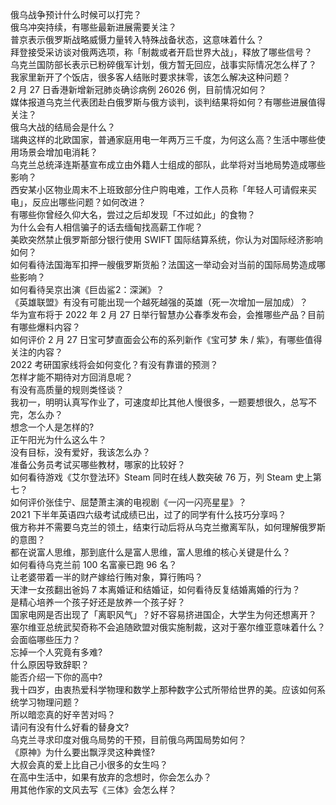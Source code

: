 俄乌战争预计什么时候可以打完？  
俄乌冲突持续，有哪些最新进展需要关注？  
普京表示俄罗斯战略威慑力量转入特殊战备状态，这意味着什么？  
拜登接受采访谈对俄两选项，称「制裁或者开启世界大战」，释放了哪些信号？  
乌克兰国防部长表示已粉碎俄军计划，俄方暂无回应，战事实际情况怎么样了？  
我家里新开了个饭店，很多客人结账时要求抹零，该怎么解决这种问题？  
2 月 27 日香港新增新冠肺炎确诊病例 26026 例，目前情况如何？  
媒体报道乌克兰代表团赴白俄罗斯与俄方谈判，谈判结果将如何？有哪些进展值得关注？  
俄乌大战的结局会是什么？  
瑞典这样的北欧国家，普通家庭用电一年两万三千度，为何这么高？生活中哪些使用场景会增加电消耗？  
乌克兰总统泽连斯基宣布成立由外籍人士组成的部队，此举将对当地局势造成哪些影响？  
西安某小区物业周末不上班致部分住户购电难，工作人员称「年轻人可请假来买电」，反应出哪些问题？如何改进？  
有哪些你曾经久仰大名，尝过之后却发现「不过如此」的食物？  
为什么会有人相信骗子的话去缅甸找高薪工作呢？  
美欧突然禁止俄罗斯部分银行使用 SWIFT 国际结算系统，你认为对国际经济影响如何？  
如何看待法国海军扣押一艘俄罗斯货船？法国这一举动会对当前的国际局势造成哪些影响？  
如何看待吴京出演《巨齿鲨2：深渊》？  
《英雄联盟》有没有可能出现一个越死越强的英雄（死一次增加一层加成）？  
华为宣布将于 2022 年 2 月 27 日举行智慧办公春季发布会，会推哪些产品？目前有哪些爆料内容？  
如何评价 2 月 27 日宝可梦直面会公布的系列新作《宝可梦 朱 / 紫》，有哪些值得关注的内容？  
2022 考研国家线将会如何变化？有没有靠谱的预测？  
怎样才能不期待对方回消息呢？  
有没有高质量的规则类怪谈？  
我初一，明明认真写作业了，可速度却比其他人慢很多，一题要想很久，总写不完，怎么办？  
想念一个人是怎样的?  
正午阳光为什么这么牛？  
没有目标，没有爱好，我该怎么办？  
准备公务员考试买哪些教材，哪家的比较好？  
如何看待游戏《艾尔登法环》Steam 同时在线人数突破 76 万，列 Steam 史上第七？  
如何评价张佳宁、屈楚萧主演的电视剧《一闪一闪亮星星》？  
2021 下半年英语四六级考试成绩已出，过了的同学有什么技巧分享吗？  
俄方称并不需要乌克兰的领土，结束行动后将从乌克兰撤离军队，如何理解俄罗斯的意图？  
都在说富人思维，那到底什么是富人思维，富人思维的核心关键是什么？  
如何看待乌克兰前 100 名富豪已跑 96 名？  
让老婆带着一半的财产嫁给行贿对象，算行贿吗？  
天津一女孩翻出爸妈 7 本离婚证和结婚证，如何看待反复结婚离婚的行为？  
是精心培养一个孩子好还是放养一个孩子好？  
国家电网是否出现了「离职风气」？好不容易挤进国企，大学生为何还想离开？  
塞尔维亚总统武契奇称不会追随欧盟对俄实施制裁，这对于塞尔维亚意味着什么？会面临哪些压力？  
忘掉一个人究竟有多难?  
什么原因导致辞职？  
能否介绍一下你的高中?  
我十四岁，由衷热爱科学物理和数学上那种数字公式所带给世界的美。应该如何系统学习物理问题？  
所以暗恋真的好辛苦对吗？  
请问有没有什么好看的替身文?  
乌克兰寻求印度对俄乌局势的干预，目前俄乌两国局势如何？  
《原神》为什么要出飘浮灵这种粪怪?  
大叔会真的爱上比自己小很多的女生吗？  
在高中生活中，如果有放弃的念想时，你会怎么办？  
用其他作家的文风去写《三体》会怎么样？  
